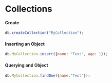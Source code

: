 # Collections

#### Create
```javascript
db.createCollection("MyCollection");
```

#### Inserting an Object
```javascript
db.MyCollection.insert({name: "Test", age: 1});
```

#### Querying and Object
```javascript
db.MyCollection.findOne({name:"Test"});
```
